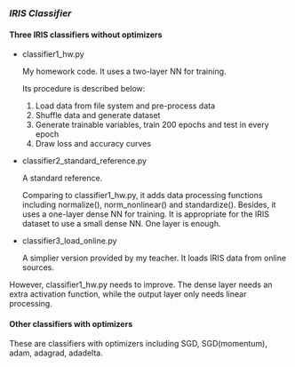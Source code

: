 ### *IRIS Classifier*

#### Three IRIS classifiers without optimizers

- classifier1_hw.py

  My homework code. It uses a two-layer NN for training.

  Its procedure is described below:

  1. Load data from file system and pre-process data
  2. Shuffle data and generate dataset
  3. Generate trainable variables, train 200 epochs and test in every epoch
  4. Draw loss and accuracy curves


- classifier2_standard_reference.py

  A standard reference. 

  Comparing to classifier1_hw.py, it adds data processing functions including  normalize(), norm_nonlinear() and standardize(). Besides, it uses a one-layer dense NN for training. It is appropriate for the IRIS dataset to use a small dense NN. One layer is enough. 

- classifier3_load_online.py

  A simplier version provided by my teacher. It loads IRIS data from online sources.

However, classifier1_hw.py needs to improve. The dense layer needs an extra activation function, while the output layer only needs linear processing.  

#### Other classifiers with optimizers

These are classifiers with optimizers including SGD, SGD(momentum), adam, adagrad, adadelta. 